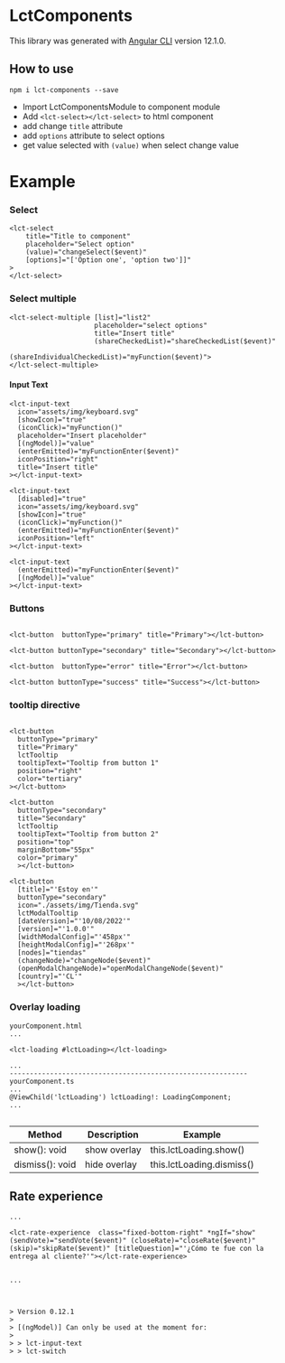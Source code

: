 # LctComponents

This library was generated with [Angular CLI](https://github.com/angular/angular-cli) version 12.1.0.

## How to use

```
npm i lct-components --save
```

- Import LctComponentsModule to component module
- Add `<lct-select></lct-select>` to html component
- add change `title` attribute
- add `options` attribute to select options
- get value selected with `(value)` when select change value

# Example

### Select

```
<lct-select
    title="Title to component"
    placeholder="Select option"
    (value)="changeSelect($event)"
    [options]="['Option one', 'option two']]"
>
</lct-select>
```

### Select multiple

```
<lct-select-multiple [list]="list2"
                     placeholder="select options"
                     title="Insert title"
                     (shareCheckedList)="shareCheckedList($event)"
                     (shareIndividualCheckedList)="myFunction($event)">
</lct-select-multiple>
```

#### Input Text

```
<lct-input-text
  icon="assets/img/keyboard.svg"
  [showIcon]="true"
  (iconClick)="myFunction()"
  placeholder="Insert placeholder"
  [(ngModel)]="value"
  (enterEmitted)="myFunctionEnter($event)"
  iconPosition="right"
  title="Insert title"
></lct-input-text>

<lct-input-text
  [disabled]="true"
  icon="assets/img/keyboard.svg"
  [showIcon]="true"
  (iconClick)="myFunction()"
  (enterEmitted)="myFunctionEnter($event)"
  iconPosition="left"
></lct-input-text>

<lct-input-text
  (enterEmitted)="myFunctionEnter($event)"
  [(ngModel)]="value"
></lct-input-text>
```

### Buttons

```

<lct-button  buttonType="primary" title="Primary"></lct-button>

<lct-button buttonType="secondary" title="Secondary"></lct-button>

<lct-button  buttonType="error" title="Error"></lct-button>

<lct-button buttonType="success" title="Success"></lct-button>
```

### tooltip directive

```

<lct-button
  buttonType="primary"
  title="Primary"
  lctTooltip
  tooltipText="Tooltip from button 1"
  position="right"
  color="tertiary"
></lct-button>

<lct-button
  buttonType="secondary"
  title="Secondary"
  lctTooltip
  tooltipText="Tooltip from button 2"
  position="top"
  marginBottom="55px"
  color="primary"
  ></lct-button>

<lct-button
  [title]="'Estoy en'"
  buttonType="secondary"
  icon="./assets/img/Tienda.svg"
  lctModalTooltip
  [dateVersion]="'10/08/2022'"
  [version]="'1.0.0'"
  [widthModalConfig]="'458px'"
  [heightModalConfig]="'268px'"
  [nodes]="tiendas"
  (changeNode)="changeNode($event)"
  (openModalChangeNode)="openModalChangeNode($event)"
  [country]="'CL'"
  ></lct-button>
```

### Overlay loading

```
yourComponent.html
...

<lct-loading #lctLoading></lct-loading>

...
-----------------------------------------------------------
yourComponent.ts
...
@ViewChild('lctLoading') lctLoading!: LoadingComponent;
...


```

| Method          | Description  | Example                   |
| --------------- | ------------ | ------------------------- |
| show(): void    | show overlay | this.lctLoading.show()    |
| dismiss(): void | hide overlay | this.lctLoading.dismiss() |

## Rate experience

```
...

<lct-rate-experience  class="fixed-bottom-right" *ngIf="show" (sendVote)="sendVote($event)" (closeRate)="closeRate($event)" (skip)="skipRate($event)" [titleQuestion]="'¿Cómo te fue con la entrega al cliente?'"></lct-rate-experience>


...



> Version 0.12.1
>
> [(ngModel)] Can only be used at the moment for:
>
> > lct-input-text
> > lct-switch
```
